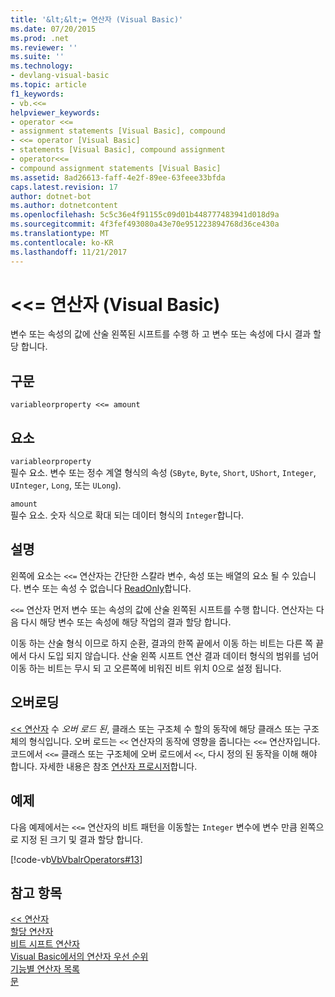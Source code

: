 ```yaml
---
title: '&lt;&lt;= 연산자 (Visual Basic)'
ms.date: 07/20/2015
ms.prod: .net
ms.reviewer: ''
ms.suite: ''
ms.technology:
- devlang-visual-basic
ms.topic: article
f1_keywords:
- vb.<<=
helpviewer_keywords:
- operator <<=
- assignment statements [Visual Basic], compound
- <<= operator [Visual Basic]
- statements [Visual Basic], compound assignment
- operator<<=
- compound assignment statements [Visual Basic]
ms.assetid: 8ad26613-faff-4e2f-89ee-63feee33bfda
caps.latest.revision: 17
author: dotnet-bot
ms.author: dotnetcontent
ms.openlocfilehash: 5c5c36e4f91155c09d01b448777483941d018d9a
ms.sourcegitcommit: 4f3fef493080a43e70e951223894768d36ce430a
ms.translationtype: MT
ms.contentlocale: ko-KR
ms.lasthandoff: 11/21/2017
---
```

# <a name="ltlt-operator-visual-basic"></a>&lt;&lt;= 연산자 (Visual Basic)
변수 또는 속성의 값에 산술 왼쪽된 시프트를 수행 하 고 변수 또는 속성에 다시 결과 할당 합니다.  
  
## <a name="syntax"></a>구문  
  
```  
variableorproperty <<= amount  
```  
  
## <a name="parts"></a>요소  
 `variableorproperty`  
 필수 요소. 변수 또는 정수 계열 형식의 속성 (`SByte`, `Byte`, `Short`, `UShort`, `Integer`, `UInteger`, `Long`, 또는 `ULong`).  
  
 `amount`  
 필수 요소. 숫자 식으로 확대 되는 데이터 형식의 `Integer`합니다.  
  
## <a name="remarks"></a>설명  
 왼쪽에 요소는 `<<=` 연산자는 간단한 스칼라 변수, 속성 또는 배열의 요소 될 수 있습니다. 변수 또는 속성 수 없습니다 [ReadOnly](../../../visual-basic/language-reference/modifiers/readonly.md)합니다.  
  
 `<<=` 연산자 먼저 변수 또는 속성의 값에 산술 왼쪽된 시프트를 수행 합니다. 연산자는 다음 다시 해당 변수 또는 속성에 해당 작업의 결과 할당 합니다.  
  
 이동 하는 산술 형식 이므로 하지 순환, 결과의 한쪽 끝에서 이동 하는 비트는 다른 쪽 끝에서 다시 도입 되지 않습니다. 산술 왼쪽 시프트 연산 결과 데이터 형식의 범위를 넘어 이동 하는 비트는 무시 되 고 오른쪽에 비워진 비트 위치 0으로 설정 됩니다.  
  
## <a name="overloading"></a>오버로딩  
 [<< 연산자](../../../visual-basic/language-reference/operators/left-shift-operator.md) 수 *오버 로드 된*, 클래스 또는 구조체 수 할의 동작에 해당 클래스 또는 구조체의 형식입니다. 오버 로드는 `<<` 연산자의 동작에 영향을 줍니다는 `<<=` 연산자입니다. 코드에서 `<<=` 클래스 또는 구조체에 오버 로드에서 `<<`, 다시 정의 된 동작을 이해 해야 합니다. 자세한 내용은 참조 [연산자 프로시저](../../../visual-basic/programming-guide/language-features/procedures/operator-procedures.md)합니다.  
  
## <a name="example"></a>예제  
 다음 예제에서는 `<<=` 연산자의 비트 패턴을 이동할는 `Integer` 변수에 변수 만큼 왼쪽으로 지정 된 크기 및 결과 할당 합니다.  
  
 [!code-vb[VbVbalrOperators#13](../../../visual-basic/language-reference/operators/codesnippet/VisualBasic/left-shift-assignment-operator_1.vb)]  
  
## <a name="see-also"></a>참고 항목  
 [<< 연산자](../../../visual-basic/language-reference/operators/left-shift-operator.md)  
 [할당 연산자](../../../visual-basic/language-reference/operators/assignment-operators.md)  
 [비트 시프트 연산자](../../../visual-basic/language-reference/operators/bit-shift-operators.md)  
 [Visual Basic에서의 연산자 우선 순위](../../../visual-basic/language-reference/operators/operator-precedence.md)  
 [기능별 연산자 목록](../../../visual-basic/language-reference/operators/operators-listed-by-functionality.md)  
 [문](../../../visual-basic/programming-guide/language-features/statements.md)
